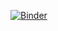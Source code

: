 [![Binder](https://mybinder.org/badge_logo.svg)](https://mybinder.org/v2/gh/joecrase/MATH435_Spring2020/master)

